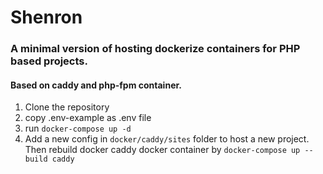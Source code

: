 # Shenron

### A minimal version of hosting dockerize containers for PHP based projects.

#### Based on caddy and php-fpm container.

1. Clone the repository
2. copy .env-example as .env file
3. run `docker-compose up -d`
4. Add a new config in `docker/caddy/sites` folder to host a new project. Then rebuild docker caddy docker container by `docker-compose up --build caddy`